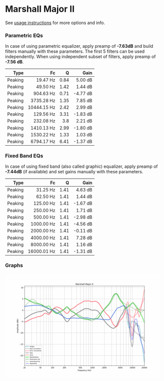 # Marshall Major II
See [usage instructions](https://github.com/jaakkopasanen/AutoEq#usage) for more options and info.

### Parametric EQs
In case of using parametric equalizer, apply preamp of **-7.63dB** and build filters manually
with these parameters. The first 5 filters can be used independently.
When using independent subset of filters, apply preamp of **-7.56 dB**.

| Type    | Fc          |    Q | Gain     |
|--------:|------------:|-----:|---------:|
| Peaking | 19.47 Hz    | 0.84 | 5.00 dB  |
| Peaking | 49.50 Hz    | 1.42 | 1.44 dB  |
| Peaking | 904.63 Hz   | 0.71 | -4.77 dB |
| Peaking | 3735.28 Hz  | 1.35 | 7.85 dB  |
| Peaking | 10444.15 Hz | 2.42 | 2.99 dB  |
| Peaking | 129.56 Hz   | 3.31 | -1.83 dB |
| Peaking | 232.08 Hz   | 3.8  | 2.21 dB  |
| Peaking | 1410.13 Hz  | 2.99 | -1.80 dB |
| Peaking | 1530.22 Hz  | 1.33 | 1.03 dB  |
| Peaking | 6794.17 Hz  | 6.41 | -1.37 dB |

### Fixed Band EQs
In case of using fixed band (also called graphic) equalizer, apply preamp of **-7.44dB**
(if available) and set gains manually with these parameters.

| Type    | Fc          |    Q | Gain     |
|--------:|------------:|-----:|---------:|
| Peaking | 31.25 Hz    | 1.41 | 4.63 dB  |
| Peaking | 62.50 Hz    | 1.41 | 1.44 dB  |
| Peaking | 125.00 Hz   | 1.41 | -1.67 dB |
| Peaking | 250.00 Hz   | 1.41 | 1.71 dB  |
| Peaking | 500.00 Hz   | 1.41 | -2.98 dB |
| Peaking | 1000.00 Hz  | 1.41 | -4.56 dB |
| Peaking | 2000.00 Hz  | 1.41 | -0.11 dB |
| Peaking | 4000.00 Hz  | 1.41 | 7.28 dB  |
| Peaking | 8000.00 Hz  | 1.41 | 1.16 dB  |
| Peaking | 16000.01 Hz | 1.41 | -1.31 dB |

### Graphs
![](./Marshall%20Major%20II.png)